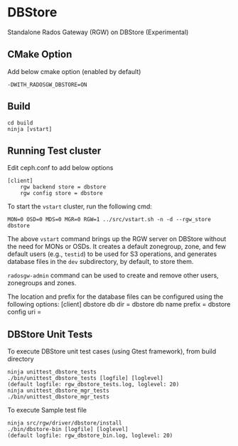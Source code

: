 # DBStore
Standalone Rados Gateway (RGW) on DBStore (Experimental)


## CMake Option
Add below cmake option (enabled by default)

    -DWITH_RADOSGW_DBSTORE=ON


## Build

    cd build
    ninja [vstart]


## Running Test cluster
Edit ceph.conf to add below options

    [client]
        rgw backend store = dbstore
        rgw config store = dbstore

To start the `vstart` cluster, run the following cmd:

    MON=0 OSD=0 MDS=0 MGR=0 RGW=1 ../src/vstart.sh -n -d --rgw_store dbstore

The above `vstart` command brings up the RGW server on DBStore without the need for MONs or OSDs. It creates a default zonegroup, zone, and few default users (e.g., `testid`) to be used for S3 operations, and generates database files in the `dev` subdirectory, by default, to store them.

`radosgw-admin` command can be used to create and remove other users, zonegroups and zones.

The location and prefix for the database files can be configured using the following options:
    [client]
        dbstore db dir = <path for the directory for storing the db backend store data>
        dbstore db name prefix = <prefix to the file names created by db backend store>
        dbstore config uri = <Config database URI. URIs beginning with file: refer to local files opened with SQLite.>


## DBStore Unit Tests
To execute DBStore unit test cases (using Gtest framework), from build directory

    ninja unittest_dbstore_tests
    ./bin/unittest_dbstore_tests [logfile] [loglevel]
    (default logfile: rgw_dbstore_tests.log, loglevel: 20)
    ninja unittest_dbstore_mgr_tests
    ./bin/unittest_dbstore_mgr_tests

To execute Sample test file

    ninja src/rgw/driver/dbstore/install
    ./bin/dbstore-bin [logfile] [loglevel]
    (default logfile: rgw_dbstore_bin.log, loglevel: 20)
